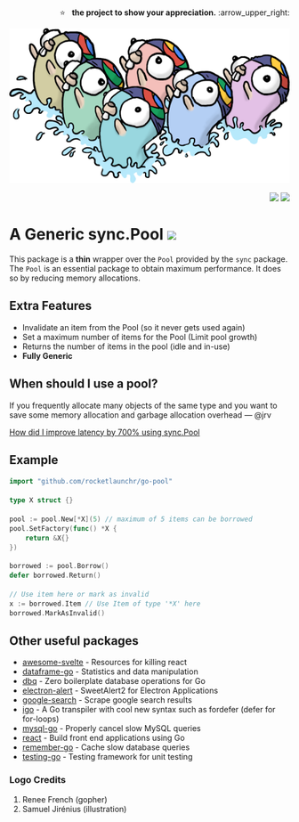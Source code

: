 <p align="right">
  ⭐ &nbsp;&nbsp;<strong>the project to show your appreciation.</strong> :arrow_upper_right:
</p>

<p align="center">
	<img src="assets/logo.png" alt="go-pool" />
</p>

<p align="right">
  <a href="http://godoc.org/github.com/rocketlaunchr/go-pool"><img src="http://godoc.org/github.com/rocketlaunchr/go-pool?status.svg" /></a>
  <a href="https://goreportcard.com/report/github.com/rocketlaunchr/go-pool"><img src="https://goreportcard.com/badge/github.com/rocketlaunchr/go-pool" /></a>
</p>

# A Generic sync.Pool  ![](https://img.shields.io/static/v1?label=%E2%9C%93&message=Prod%20Ready&labelColor=darkgreen&color=green) 

This package is a **thin** wrapper over the `Pool` provided by the `sync` package. The `Pool` is an essential package to obtain maximum performance. It does so by reducing memory allocations.

## Extra Features

- Invalidate an item from the Pool (so it never gets used again)
- Set a maximum number of items for the Pool (Limit pool growth)
- Returns the number of items in the pool (idle and in-use)
- **Fully Generic**

## When should I use a pool?

If you frequently allocate many objects of the same type and you want to save some memory allocation and garbage allocation overhead — @jrv

[How did I improve latency by 700% using sync.Pool](https://www.akshaydeo.com/blog/2017/12/23/How-did-I-improve-latency-by-700-percent-using-syncPool)

## Example

```go
import "github.com/rocketlaunchr/go-pool"

type X struct {}

pool := pool.New[*X](5) // maximum of 5 items can be borrowed
pool.SetFactory(func() *X {
	return &X{}
})

borrowed := pool.Borrow()
defer borrowed.Return()

// Use item here or mark as invalid
x := borrowed.Item // Use Item of type '*X' here
borrowed.MarkAsInvalid()
```

Other useful packages
------------

- [awesome-svelte](https://github.com/rocketlaunchr/awesome-svelte) - Resources for killing react
- [dataframe-go](https://github.com/rocketlaunchr/dataframe-go) - Statistics and data manipulation
- [dbq](https://github.com/rocketlaunchr/dbq) - Zero boilerplate database operations for Go
- [electron-alert](https://github.com/rocketlaunchr/electron-alert) - SweetAlert2 for Electron Applications
- [google-search](https://github.com/rocketlaunchr/google-search) - Scrape google search results
- [igo](https://github.com/rocketlaunchr/igo) - A Go transpiler with cool new syntax such as fordefer (defer for for-loops)
- [mysql-go](https://github.com/rocketlaunchr/mysql-go) - Properly cancel slow MySQL queries
- [react](https://github.com/rocketlaunchr/react) - Build front end applications using Go
- [remember-go](https://github.com/rocketlaunchr/remember-go) - Cache slow database queries
- [testing-go](https://github.com/rocketlaunchr/testing-go) - Testing framework for unit testing

### Logo Credits

1. Renee French (gopher)
2. Samuel Jirénius (illustration)